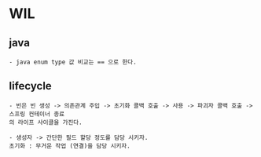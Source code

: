 # WIL
## java
    - java enum type 값 비교는 == 으로 한다.
## lifecycle
    - 빈은 빈 생성 -> 의존관계 주입 -> 초기화 콜백 호출 -> 사용 -> 파괴자 콜백 호출 -> 스프링 컨테이너 종료
    의 라이프 사이클을 가진다.

    - 생성자 -> 간단한 필드 할당 정도를 담당 시키자.
    초기화 : 무거운 작업 (연결)을 담당 시키자.